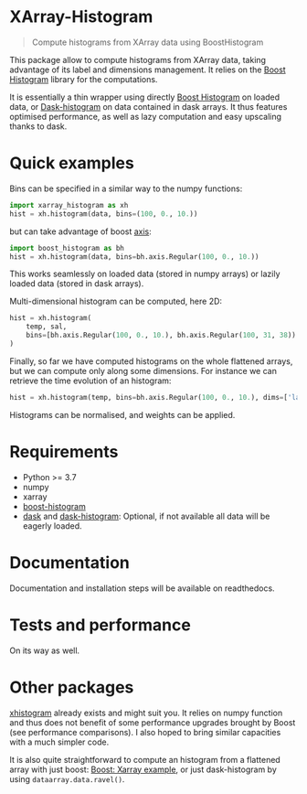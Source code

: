 
# XArray-Histogram

> Compute histograms from XArray data using BoostHistogram

This package allow to compute histograms from XArray data, taking advantage of
its label and dimensions management.
It relies on the [Boost Histogram](https://boost-histogram.readthedocs.io) library for the computations.

It is essentially a thin wrapper using directly [Boost Histogram](https://boost-histogram.readthedocs.io) on loaded data, or [Dask-histogram](https://dask-histogram.readthedocs.io) on data contained in dask arrays. It thus features optimised performance, as well as lazy computation and easy upscaling thanks to dask.

# Quick examples

Bins can be specified in a similar way to the numpy functions:
``` python
import xarray_histogram as xh
hist = xh.histogram(data, bins=(100, 0., 10.))
```
but can take advantage of boost [axis](https://boost-histogram.readthedocs.io/en/latest/user-guide/axes.html):
``` python
import boost_histogram as bh
hist = xh.histogram(data, bins=bh.axis.Regular(100, 0., 10.))
```

This works seamlessly on loaded data (stored in numpy arrays) or lazily loaded data (stored in dask arrays).

Multi-dimensional histogram can be computed, here 2D:
``` python
hist = xh.histogram(
    temp, sal,
    bins=[bh.axis.Regular(100, 0., 10.), bh.axis.Regular(100, 31, 38))
)
```

Finally, so far we have computed histograms on the whole flattened arrays, but we can compute only along some dimensions. For instance we can retrieve the time evolution of an histogram:
``` python
hist = xh.histogram(temp, bins=bh.axis.Regular(100, 0., 10.), dims=['lat', 'lon'])
```

Histograms can be normalised, and weights can be applied.

# Requirements

- Python >= 3.7
- numpy
- xarray
- [boost-histogram](https://github.com/scikit-hep/boost-histogram)
- [dask](https://www.dask.org/) and [dask-histogram](https://github.com/dask-contrib/dask-histogram): Optional, if not available all data will be eagerly loaded.

# Documentation

Documentation and installation steps will be available on readthedocs.

# Tests and performance

On its way as well.

# Other packages

[xhistogram](https://xhistogram.readthedocs.io/en/latest/) already exists and might suit you. It relies on numpy function and thus does not benefit of some performance upgrades brought by Boost (see performance comparisons). I also hoped to bring similar capacities with a much simpler code.

It is also quite straightforward to compute an histogram from a flattened array with just boost: [Boost: Xarray example](https://boost-histogram.readthedocs.io/en/latest/notebooks/xarray.html), or just dask-histogram by using `dataarray.data.ravel()`.
